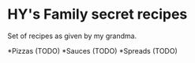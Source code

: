 # HY's Family secret recipes

Set of recipes as given by my grandma.

*Pizzas (TODO)
*Sauces (TODO)
*Spreads (TODO)
